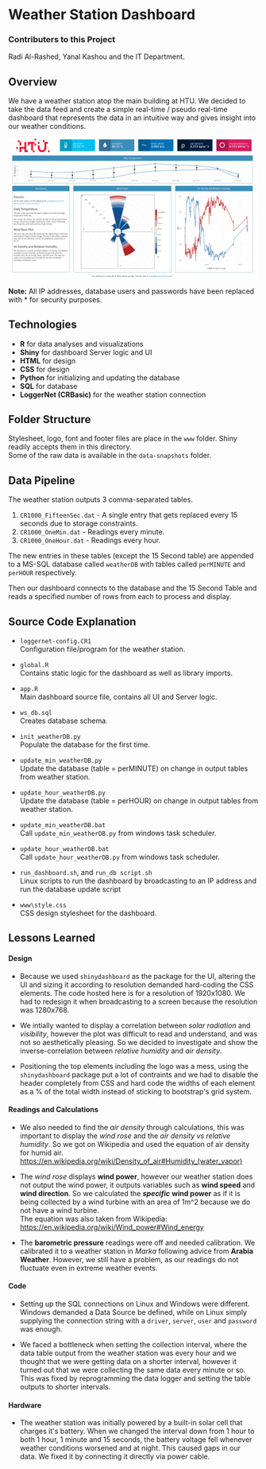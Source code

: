 # Weather Station Dashboard

### Contributers to this Project 
Radi Al-Rashed, Yanal Kashou and the IT Department.  

## Overview
We have a weather station atop the main building at HTU. We decided to take the data feed and create a simple real-time / pseudo real-time dashboard that represents the data in an intuitive way and gives insight into our weather conditions.

![dashboard](dashboard_scrot.png)

__Note:__ All IP addresses, database users and passwords have been replaced with * for security purposes.

## Technologies

- __R__ for data analyses and visualizations
- __Shiny__ for dashboard Server logic and UI
- __HTML__ for design
- __CSS__ for design
- __Python__ for initializing and updating the database
- __SQL__ for database
- __LoggerNet (CRBasic)__ for the weather station connection


## Folder Structure
Stylesheet, logo, font and footer files are place in the `www` folder. Shiny readily accepts them in this directory.  
Some of the raw data is available in the `data-snapshots` folder.  

## Data Pipeline
The weather station outputs 3 comma-separated tables.   
1. `CR1000_FifteenSec.dat` - A single entry that gets replaced every 15 seconds due to storage constraints.  
2. `CR1000_OneMin.dat` - Readings every minute.  
3. `CR1000_OneHour.dat` - Readings every hour.  

The new entries in these tables (except the 15 Second table) are appended to a MS-SQL database called `weatherDB` with tables called `perMINUTE` and `perHOUR` respectively.  

Then our dashboard connects to the database and the 15 Second Table and reads a specified number of rows from each to process and display.

## Source Code Explanation
- `loggernet-config.CR1`  
Configuration file/program for the weather station.  

- `global.R`  
Contains static logic for the dashboard as well as library imports.

- `app.R`  
Main dashboard source file, contains all UI and Server logic.

- `ws_db.sql`    
Creates database schema.

- `init_weatherDB.py`  
Populate the database for the first time.

- `update_min_weatherDB.py`  
Update the database (table = perMINUTE) on change in output tables from weather station.

- `update_hour_weatherDB.py`  
Update the database (table = perHOUR) on change in output tables from weather station.

- `update_min_weatherDB.bat`  
Call `update_min_weatherDB.py` from windows task scheduler.

- `update_hour_weatherDB.bat`  
Call `update_hour_weatherDB.py` from windows task scheduler.

- `run_dashboard.sh`, and `run_db script.sh`   
Linux scripts to run the dashboard by broadcasting to an IP address and run the database update script

- `www\style.css`  
CSS design stylesheet for the dashboard.

## Lessons Learned 
#### Design  
- Because we used `shinydashboard` as the package for the UI, altering the UI and sizing it according to resolution demanded hard-coding the CSS elements. The code hosted here is for a resolution of 1920x1080. We had to redesign it when broadcasting to a screen because the resolution was 1280x768.  

- We intially wanted to display a correlation between _solar radiation_ and _visibility_, however the plot was difficult to read and understand, and was not so aesthetically pleasing. So we decided to investigate and show the inverse-correlation between _relative humidity_ and _air density_.  

- Positioning the top elements including the logo was a mess, using the `shinydashboard` package put a lot of contraints and we had to disable the header completely from CSS and hard code the widths of each element as a % of the total width instead of sticking to bootstrap's grid system.

#### Readings and Calculations  
- We also needed to find the _air density_ through calculations, this was important to display the _wind rose_ and the _air density vs relative humidity_. So we got on Wikipedia and used the equation of air density for humid air. <https://en.wikipedia.org/wiki/Density_of_air#Humidity_(water_vapor)>

- The _wind rose_ displays __wind power__, however our weather station does not output the wind power, it outputs variables such as __wind speed__ and __wind direction__. So we calculated the **_specific_** __wind power__ as if it is being collected by a wind turbine with an area of 1m^2 because we do not have a wind turbine.  
The equation was also taken from Wikipedia: <https://en.wikipedia.org/wiki/Wind_power#Wind_energy>

- The __barometric pressure__ readings were off and needed calibration. We calibrated it to a weather station in _Marka_ following advice from __Arabia Weather__. However, we still have a problem, as our readings do not fluctuate even in extreme weather events.

#### Code
- Setting up the SQL connections on Linux and Windows were different. Windows demanded a Data Source be defined, while on Linux simply supplying the connection string with a `driver`, `server`, `user` and `password` was enough.

- We faced a bottleneck when setting the collection interval, where the data table output from the weather station was every hour and we thought that we were getting data on a shorter interval, however it turned out that we were collecting the same data every minute or so. This was fixed by reprogramming the data logger and setting the table outputs to shorter intervals.

#### Hardware
- The weather station was initially powered by a built-in solar cell that charges it's battery. When we changed the interval down from 1 hour to both 1 hour, 1 minute and 15 seconds, the battery voltage fell whenever weather conditions worsened and at night. This caused gaps in our data. We fixed it by connecting it directly via power cable.
